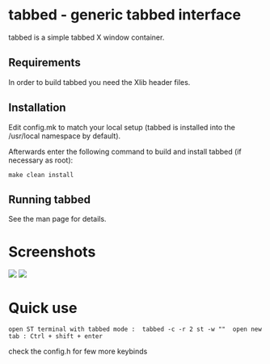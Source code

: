 tabbed - generic tabbed interface
=================================
tabbed is a simple tabbed X window container.

Requirements
------------
In order to build tabbed you need the Xlib header files.

Installation
------------
Edit config.mk to match your local setup (tabbed is installed into
the /usr/local namespace by default).

Afterwards enter the following command to build and install tabbed
(if necessary as root):

    make clean install

Running tabbed
--------------
See the man page for details.

# Screenshots

<img src="https://raw.githubusercontent.com/siduck76/personal-backup/master/rice%20flex/tabbed2.png">  
<img src="https://raw.githubusercontent.com/siduck76/personal-backup/master/rice%20flex/tabbed1.png">
 
# Quick use 

` open ST terminal with tabbed mode :  tabbed -c -r 2 st -w "" 
  open new tab : Ctrl + shift + enter `
  
  check the config.h for few more keybinds 
